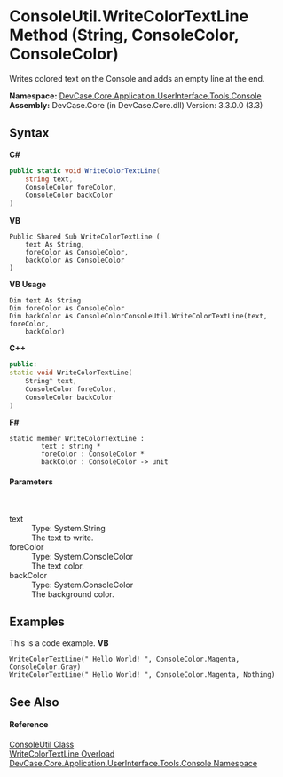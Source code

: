 # ConsoleUtil.WriteColorTextLine Method (String, ConsoleColor, ConsoleColor)
 

Writes colored text on the Console and adds an empty line at the end.

**Namespace:**&nbsp;<a href="N_DevCase_Core_Application_UserInterface_Tools_Console">DevCase.Core.Application.UserInterface.Tools.Console</a><br />**Assembly:**&nbsp;DevCase.Core (in DevCase.Core.dll) Version: 3.3.0.0 (3.3)

## Syntax

**C#**<br />
``` C#
public static void WriteColorTextLine(
	string text,
	ConsoleColor foreColor,
	ConsoleColor backColor
)
```

**VB**<br />
``` VB
Public Shared Sub WriteColorTextLine ( 
	text As String,
	foreColor As ConsoleColor,
	backColor As ConsoleColor
)
```

**VB Usage**<br />
``` VB Usage
Dim text As String
Dim foreColor As ConsoleColor
Dim backColor As ConsoleColorConsoleUtil.WriteColorTextLine(text, foreColor, 
	backColor)
```

**C++**<br />
``` C++
public:
static void WriteColorTextLine(
	String^ text, 
	ConsoleColor foreColor, 
	ConsoleColor backColor
)
```

**F#**<br />
``` F#
static member WriteColorTextLine : 
        text : string * 
        foreColor : ConsoleColor * 
        backColor : ConsoleColor -> unit 

```


#### Parameters
&nbsp;<dl><dt>text</dt><dd>Type: System.String<br />The text to write.</dd><dt>foreColor</dt><dd>Type: System.ConsoleColor<br />The text color.</dd><dt>backColor</dt><dd>Type: System.ConsoleColor<br />The background color.</dd></dl>

## Examples
This is a code example. 
**VB**<br />
``` VB
WriteColorTextLine(" Hello World! ", ConsoleColor.Magenta, ConsoleColor.Gray)
WriteColorTextLine(" Hello World! ", ConsoleColor.Magenta, Nothing)
```


## See Also


#### Reference
<a href="T_DevCase_Core_Application_UserInterface_Tools_Console_ConsoleUtil">ConsoleUtil Class</a><br /><a href="Overload_DevCase_Core_Application_UserInterface_Tools_Console_ConsoleUtil_WriteColorTextLine">WriteColorTextLine Overload</a><br /><a href="N_DevCase_Core_Application_UserInterface_Tools_Console">DevCase.Core.Application.UserInterface.Tools.Console Namespace</a><br />
